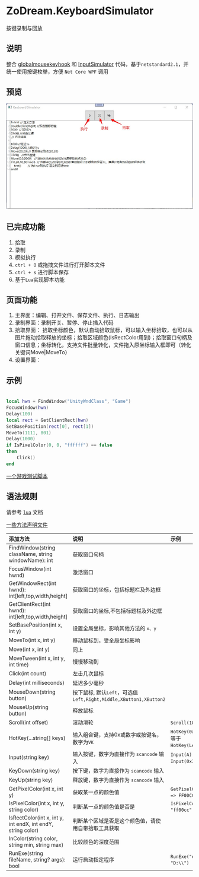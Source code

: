 # ZoDream.KeyboardSimulator
 按键录制与回放

 ## 说明

 整合 [globalmousekeyhook](https://github.com/gmamaladze/globalmousekeyhook) 和 [InputSimulator](https://github.com/michaelnoonan/inputsimulator)  代码，基于`netstandard2.1`，并统一使用按键枚举，方便 `Net Core WPF` 调用

 ## 预览

 ![ZoDream.KeyboardSimulator](screen/1.jpg)

 ## 已完成功能

1. 拾取
2. 录制
3. 模拟执行
4. `ctrl + O` 或拖拽文件进行打开脚本文件
5. `ctrl + s` 进行脚本保存
6. 基于`Lua`实现脚本功能

## 页面功能

1. 主界面：编辑、打开文件、保存文件、执行、日志输出
2. 录制界面：录制开关、暂停、停止插入代码
3. 拾取界面： 拾取坐标颜色，默认自动拾取鼠标，可以输入坐标拾取，也可以从图片拖动拾取释放的坐标；拾取区域颜色(IsRectColor用到)；拾取窗口句柄及窗口信息；坐标转化，支持文件批量转化，文件拖入原坐标输入框即可（转化关键词Move|MoveTo）
4. 设置界面：

## 示例

```lua

local hwn = FindWindow("UnityWndClass", "Game")
FocusWindow(hwn)
Delay(100)
local rect = GetClientRect(hwn)
SetBasePosition(rect[0], rect[1])
MoveTo(1111, 801)
Delay(1000)
if IsPixelColor(0, 0, "ffffff") == false
then
    Click()
end
```

[一个游戏测试脚本](examples/game.lua)

## 语法规则

请参考 [`lua`](http://www.lua.org/) 文档

[一些方法声明文件](src/ZoDream.KeyboardSimulator/snippet.lua)

|添加方法|说明|示例|
|:--|:--|:--|
|FindWindow(string className, string windowName): int|获取窗口句柄||
|FocusWindow(int hwnd)|激活窗口|
|GetWindowRect(int hwnd): int[left,top,width,height]|获取窗口的坐标，包括标题栏及外边框|
|GetClientRect(int hwnd): int[left,top,width,height]|获取窗口的坐标,不包括标题栏及外边框|
|SetBasePosition(int x, int y)|设置全局坐标，影响其他方法的 `x、y`|
|MoveTo(int x, int y)|移动鼠标到，受全局坐标影响|
|Move(int x, int y)|同上|
|MoveTween(int x, int y, int time)|慢慢移动到|
|Click(int count)|左击几次鼠标||
|Delay(int milliseconds)|延迟多少毫秒|
|MouseDown(string button)|按下鼠标, 默认`Left`，可选值`Left,Right,Middle,XButton1,XButton2`||
|MouseUp(string button)|释放鼠标||
|Scroll(int offset)|滚动滑轮|`Scroll(10)`|
|HotKey(...string[] keys)|输入组合键，支持0x或数字或按键名，数字为`VK`|`HotKey(0xA2,0x41)` 等于`HotKey(LeftCtrl,A)` |
|Input(string key)|输入按键，数字为直接作为 `scancode` 输入|`Input(A)` 等于 `Input(0x30)`|
|KeyDown(string key)|按下键，数字为直接作为 `scancode` 输入||
|KeyUp(string key)|释放键，数字为直接作为 `scancode` 输入||
|GetPixelColor(int x, int y)|获取某一点的颜色值|`GetPixelColor(0,0) => FF00CC`
|IsPixelColor(int x, int y, string color)|判断某一点的颜色值是否是|`IsPixelColor(0,0, "ff00cc"`|
|IsRectColor(int x, int y, int endX, int endY, string color)|判断某个区域是否是这个颜色值，请使用自带拾取工具获取||
|InColor(string color, string min, string max)|比较颜色的深度范围||
|RunExe(string fileName, string? args): bool|运行启动指定程序|`RunExe("explorer", "D:\\")`|
